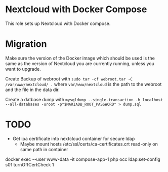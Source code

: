 # Nextcloud with Docker Compose

This role sets up Nextcloud with Docker compose.

# Migration

Make sure the version of the Docker image which should be used is the same as the version of Nextcloud you are currently running, unless you want to upgrade.

Create Backup of webroot with `sudo tar -cf webroot.tar -C /var/www/nextcloud/ .` where `var/www/nextcloud` is the path to the webroot and the file in the data dir.

Create a datbase dump with `mysqldump --single-transaction -h localhost --all-databases -uroot -p"$MARIADB_ROOT_PASSWORD" > dump.sql` 

# TODO

- Get ipa certificate into nextcloud container for secure ldap
  - Maybe mount hosts /etc/ssl/certs/ca-certificates.crt read-only on same path in container

docker exec --user www-data -it compose-app-1 php occ ldap:set-config s01 turnOffCertCheck 1